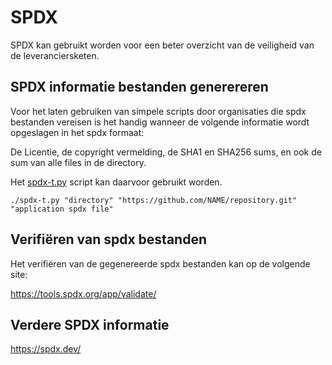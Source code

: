 # SPDX 

SPDX kan gebruikt worden voor een beter overzicht van de veiligheid van de leveranciersketen.

## SPDX informatie bestanden generereren

Voor het laten gebruiken van simpele scripts door organisaties die spdx bestanden vereisen is het handig wanneer de volgende informatie wordt opgeslagen in het spdx formaat:

De Licentie, de copyright vermelding, de SHA1 en SHA256 sums, en ook de sum van alle files in de directory. 

Het <a href="https://github.com/MatthewBuchananAstley/spdxISO_IEC5962/">spdx-t.py</a> script kan daarvoor gebruikt worden.

    ./spdx-t.py "directory" "https://github.com/NAME/repository.git" "application spdx file" 


## Verifiëren van spdx bestanden 

Het verifiëren van de gegenereerde spdx bestanden kan op de volgende site:

<a href="https://tools.spdx.org/app/validate/">https://tools.spdx.org/app/validate/</a> 

## Verdere SPDX informatie

<a href="https://spdx.dev/">https://spdx.dev/</a>
